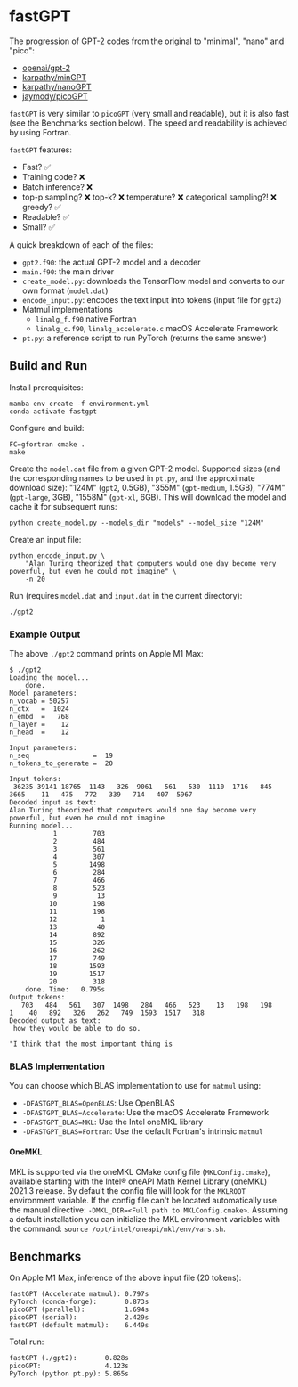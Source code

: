 # fastGPT

The progression of GPT-2 codes from the original to "minimal", "nano" and
"pico":

* [openai/gpt-2](https://github.com/openai/gpt-2)
* [karpathy/minGPT](https://github.com/karpathy/mingpt)
* [karpathy/nanoGPT](https://github.com/karpathy/nanogpt)
* [jaymody/picoGPT](https://github.com/jaymody/picoGPT)

`fastGPT` is very similar to `picoGPT` (very small and readable), but it is
also fast (see the Benchmarks section below). The speed and readability is
achieved by using Fortran.

`fastGPT` features:
* Fast? ✅
* Training code? ❌
* Batch inference? ❌
* top-p sampling? ❌ top-k? ❌ temperature? ❌ categorical sampling?! ❌ greedy? ✅
* Readable? ✅
* Small? ✅

A quick breakdown of each of the files:

* `gpt2.f90`: the actual GPT-2 model and a decoder
* `main.f90`: the main driver
* `create_model.py`: downloads the TensorFlow model and converts to our own
  format (`model.dat`)
* `encode_input.py`: encodes the text input into tokens (input file for `gpt2`)
* Matmul implementations
    * `linalg_f.f90` native Fortran
    * `linalg_c.f90`, `linalg_accelerate.c` macOS Accelerate Framework
* `pt.py`: a reference script to run PyTorch (returns the same answer)

## Build and Run

Install prerequisites:

    mamba env create -f environment.yml
    conda activate fastgpt

Configure and build:

    FC=gfortran cmake .
    make

Create the `model.dat` file from a given GPT-2 model. Supported sizes (and the
corresponding names to be used in `pt.py`, and the approximate download size):
"124M" (`gpt2`, 0.5GB), "355M" (`gpt-medium`, 1.5GB), "774M" (`gpt-large`,
3GB), "1558M" (`gpt-xl`, 6GB). This will download the model and cache it for
subsequent runs:

    python create_model.py --models_dir "models" --model_size "124M"

Create an input file:

    python encode_input.py \
        "Alan Turing theorized that computers would one day become very powerful, but even he could not imagine" \
        -n 20

Run (requires `model.dat` and `input.dat` in the current directory):

    ./gpt2

### Example Output

The above `./gpt2` command prints on Apple M1 Max:
```
$ ./gpt2
Loading the model...
    done.
Model parameters:
n_vocab = 50257
n_ctx   =  1024
n_embd  =   768
n_layer =    12
n_head  =    12

Input parameters:
n_seq                =  19
n_tokens_to_generate =  20

Input tokens:
 36235 39141 18765  1143   326  9061   561   530  1110  1716   845  3665    11   475   772   339   714   407  5967
Decoded input as text:
Alan Turing theorized that computers would one day become very powerful, but even he could not imagine
Running model...
           1         703
           2         484
           3         561
           4         307
           5        1498
           6         284
           7         466
           8         523
           9          13
          10         198
          11         198
          12           1
          13          40
          14         892
          15         326
          16         262
          17         749
          18        1593
          19        1517
          20         318
    done. Time:   0.795s
Output tokens:
   703   484   561   307  1498   284   466   523    13   198   198     1    40   892   326   262   749  1593  1517   318
Decoded output as text:
 how they would be able to do so.

"I think that the most important thing is
```

### BLAS Implementation

You can choose which BLAS implementation to use for `matmul` using:
* `-DFASTGPT_BLAS=OpenBLAS`: Use OpenBLAS
* `-DFASTGPT_BLAS=Accelerate`: Use the macOS Accelerate Framework
* `-DFASTGPT_BLAS=MKL`: Use the Intel oneMKL library
* `-DFASTGPT_BLAS=Fortran`: Use the default Fortran's intrinsic `matmul`

#### OneMKL

MKL is supported via the oneMKL CMake config file (`MKLConfig.cmake`), available starting with the Intel® oneAPI Math Kernel Library (oneMKL) 2021.3 release. By default the config file will look for the `MKLROOT` environment variable. If the config file can't be located automatically use the manual directive: `-DMKL_DIR=<Full path to MKLConfig.cmake>`. Assuming a default installation you can initialize the MKL environment variables with the command: `source /opt/intel/oneapi/mkl/env/vars.sh`.


## Benchmarks

On Apple M1 Max, inference of the above input file (20 tokens):

    fastGPT (Accelerate matmul): 0.797s
    PyTorch (conda-forge):       0.873s
    picoGPT (parallel):          1.694s
    picoGPT (serial):            2.429s
    fastGPT (default matmul):    6.449s

Total run:

    fastGPT (./gpt2):       0.828s
    picoGPT:                4.123s
    PyTorch (python pt.py): 5.865s
